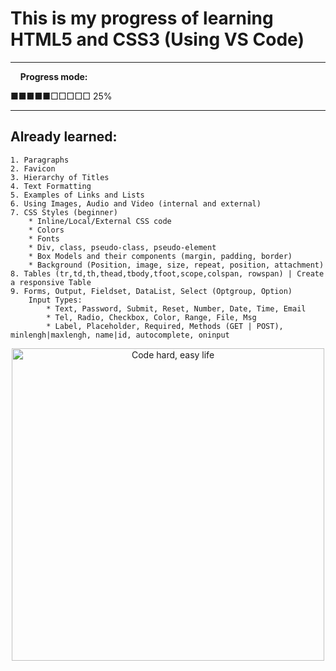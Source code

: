 # This is my progress of learning HTML5 and CSS3 (Using VS Code)
---
&nbsp;&nbsp;&nbsp;&nbsp;**Progress mode:**

■■■■■□□□□□ 25%

---

## Already learned:
    1. Paragraphs
    2. Favicon
    3. Hierarchy of Titles
    4. Text Formatting
    5. Examples of Links and Lists
    6. Using Images, Audio and Video (internal and external)
    7. CSS Styles (beginner)
        * Inline/Local/External CSS code
        * Colors
        * Fonts
        * Div, class, pseudo-class, pseudo-element
        * Box Models and their components (margin, padding, border)
        * Background (Position, image, size, repeat, position, attachment)
    8. Tables (tr,td,th,thead,tbody,tfoot,scope,colspan, rowspan) | Create a responsive Table
    9. Forms, Output, Fieldset, DataList, Select (Optgroup, Option)
        Input Types:
            * Text, Password, Submit, Reset, Number, Date, Time, Email 
            * Tel, Radio, Checkbox, Color, Range, File, Msg
            * Label, Placeholder, Required, Methods (GET | POST), minlengh|maxlengh, name|id, autocomplete, oninput
        

<p align="center">
   <img width="500" src="https://media.giphy.com/media/ZVik7pBtu9dNS/giphy.gif" alt="Code hard, easy life">
</p>
